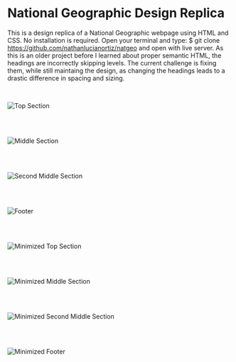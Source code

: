 # National Geographic Design Replica

This is a design replica of a National Geographic webpage using HTML and CSS. No installation is required. Open your terminal and type:
$ git clone https://github.com/nathanlucianortiz/natgeo and open with live server. 
As this is an older project before I learned about proper semantic HTML, the headings are incorrectly skipping levels. The current challenge 
is fixing them, while still maintaing the design, as changing the headings leads to a drastic difference in spacing and sizing. 

<br/>

![Top Section](./natgeo/img/nat-1.png)

<br/><br/>

![Middle Section](./natgeo/img/nat-2.png)

<br/><br/>

![Second Middle Section](./natgeo/img/nat-3.png)

<br/><br/>

![Footer](./natgeo/img/nat-4.png)

<br/><br/>

![Minimized Top Section](./natgeo/img/min-1.png)

<br/><br/>

![Minimized Middle Section](./natgeo/img/min-2.png)

<br/><br/>

![Minimized Second Middle Section](./natgeo/img/min-3.png)

<br/><br/>

![Minimized Footer](./natgeo/img/min-4.png)
